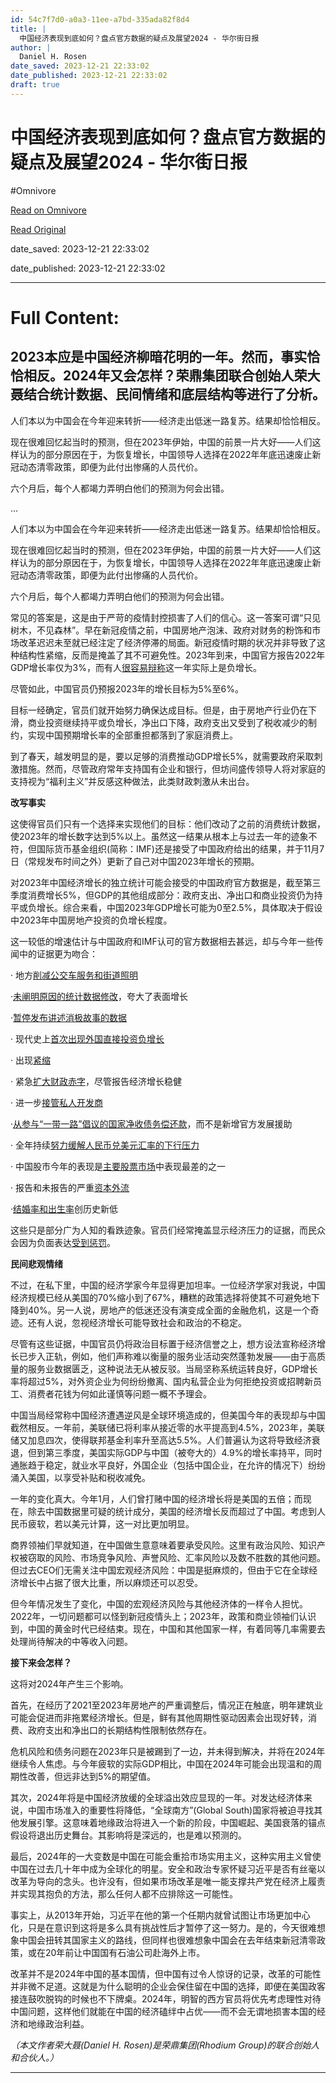 ```yaml
---
id: 54c7f7d0-a0a3-11ee-a7bd-335ada82f8d4
title: |
  中国经济表现到底如何？盘点官方数据的疑点及展望2024 - 华尔街日报
author: |
  Daniel H. Rosen
date_saved: 2023-12-21 22:33:02
date_published: 2023-12-21 22:33:02
draft: true
---
```


# 中国经济表现到底如何？盘点官方数据的疑点及展望2024 - 华尔街日报
#Omnivore

[Read on Omnivore](https://omnivore.app/me/2024-18c909ef4f2)

[Read Original](https://cn.wsj.com/amp/articles/%E4%B8%AD%E5%9B%BD%E7%BB%8F%E6%B5%8E%E8%A1%A8%E7%8E%B0%E5%88%B0%E5%BA%95%E5%A6%82%E4%BD%95-%E7%9B%98%E7%82%B9%E5%AE%98%E6%96%B9%E6%95%B0%E6%8D%AE%E7%9A%84%E7%96%91%E7%82%B9%E5%8F%8A%E5%B1%95%E6%9C%9B2024-17d2bf5a)

date_saved: 2023-12-21 22:33:02

date_published: 2023-12-21 22:33:02

--- 

# Full Content: 

## 2023本应是中国经济柳暗花明的一年。然而，事实恰恰相反。2024年又会怎样？荣鼎集团联合创始人荣大聂结合统计数据、民间情绪和底层结构等进行了分析。

人们本以为中国会在今年迎来转折——经济走出低迷一路复苏。结果却恰恰相反。

现在很难回忆起当时的预测，但在2023年伊始，中国的前景一片大好——人们这样认为的部分原因在于，为恢复增长，中国领导人选择在2022年年底迅速废止新冠动态清零政策，即便为此付出惨痛的人员代价。

六个月后，每个人都竭力弄明白他们的预测为何会出错。

...

人们本以为中国会在今年迎来转折——经济走出低迷一路复苏。结果却恰恰相反。

现在很难回忆起当时的预测，但在2023年伊始，中国的前景一片大好——人们这样认为的部分原因在于，为恢复增长，中国领导人选择在2022年年底迅速废止新冠动态清零政策，即便为此付出惨痛的人员代价。

六个月后，每个人都竭力弄明白他们的预测为何会出错。

常见的答案是，这是由于严苛的疫情封控损害了人们的信心。这一答案可谓“只见树木，不见森林”。早在新冠疫情之前，中国房地产泡沫、政府对财务的粉饰和市场改革迟迟未至就已经注定了经济停滞的局面。新冠疫情时期的状况并非导致了这种结构性紧缩，反而是掩盖了其不可避免性。2023年到来，中国官方报告2022年GDP增长率仅为3%，而有人[很容易辩称](https://www.uscc.gov/sites/default/files/2023-08/Logan%5FWright%5FTestimony.pdf)这一年实际上是负增长。

尽管如此，中国官员仍预报2023年的增长目标为5%至6%。

目标一经确定，官员们就开始努力确保达成目标。但是，由于房地产行业仍在下滑，商业投资继续持平或负增长，净出口下降，政府支出又受到了税收减少的制约，实现中国预期增长率的全部重担都落到了家庭消费上。

到了春天，越发明显的是，要以足够的消费推动GDP增长5%，就需要政府采取刺激措施。然而，尽管政府常年支持国有企业和银行，但坊间盛传领导人将对家庭的支持视为“福利主义”并反感这种做法，此类财政刺激从未出台。

**改写事实**

这使得官员们只有一个选择来实现他们的目标：他们改动了之前的消费统计数据，使2023年的增长数字达到5%以上。虽然这一结果从根本上与过去一年的迹象不符，但国际货币基金组织(简称：IMF)还是接受了中国政府给出的结果，并于11月7日（常规发布时间之外）更新了自己对中国2023年增长的预期。

对2023年中国经济增长的独立统计可能会接受的中国政府官方数据是，截至第三季度消费增长5%，但GDP的其他组成部分：政府支出、净出口和商业投资仍为持平或负增长。综合来看，中国2023年GDP增长可能为0至2.5%，具体取决于假设中2023年中国房地产投资的负增长程度。

这一较低的增速估计与中国政府和IMF认可的官方数据相去甚远，却与今年一些传闻中的证据更为吻合：

· 地方[削减公交车服务和街道照明](https://www.scmp.com/economy/china-economy/article/3192481/chinas-fiscal-woes-highlighted-local-authorities-turn-fines)

·[未阐明原因的统计数据修改](https://chinapathfinder.org/china-pathfinder-q2-2023-update/)，夸大了表面增长

·[暂停发布讲述消极故事的数据](https://cn.wsj.com/articles/CN-CEC-20230822112439)

· 现代史上[首次出现外国直接投资负增长](https://www.axios.com/2023/11/07/china-economy-negative-foreign-investments)

· 出现[紧缩](https://www.bloomberg.com/news/articles/2023-11-09/china-slips-back-into-deflation-as-recovery-remains-fragile)

· 紧急[扩大财政赤字](https://www.bloomberg.com/news/articles/2023-10-24/china-to-make-rare-mid-year-budget-tweak-issue-sovereign-debt?embedded-checkout=true)，尽管报告经济增长稳健

· 进一步[接管私人开发商](https://www.reuters.com/article/china-property-country-garden-ping-an-idCAKBN3230AR)

·[从参与“一带一路”倡议的国家净收债务偿还款](https://www.aiddata.org/publications/belt-and-road-reboot)，而不是新增官方发展援助

· 全年持续[努力缓解人民币兑美元汇率的下行压力](https://www.reuters.com/markets/currencies/whats-behind-firmer-than-expected-yuan-fixings-2023-07-05/)

· 中国股市今年的表现是[主要股票市场](https://www.msci.com/documents/10199/e67c4c7b-b016-4e59-a460-b42574cde2e6)中表现最差的之一

· 报告和未报告的严重[资本外流](https://www.bloomberg.com/news/articles/2023-09-19/china-s-worst-capital-outflow-in-years-spells-more-yuan-pressure#xj4y7vzkg)

·[结婚率和出生率](https://www.nytimes.com/2023/07/10/world/asia/china-marriage-rate.html)创历史新低

这些只是部分广为人知的看跌迹象。官员们经常掩盖显示经济压力的证据，而民众会因为负面表达[受到惩罚](https://thediplomat.com/2023/07/no-bears-allowed-chinas-latest-round-of-economic-censorship/)。

**民间悲观情绪**

不过，在私下里，中国的经济学家今年显得更加坦率。一位经济学家对我说，中国经济规模已经从美国的70%缩小到了67%，糟糕的政策选择将使其不可避免地下降到40%。另一人说，房地产的低迷还没有演变成全面的金融危机，这是一个奇迹。还有人说，忽视经济增长可能导致社会和政治的不稳定。

尽管有这些证据，中国官员仍将政治目标置于经济信誉之上，想方设法宣称经济增长已步入正轨，例如，他们声称难以衡量的服务业活动突然蓬勃发展——由于高质量的服务业数据匮乏，这种说法无从被反驳。当局坚称系统运转良好，GDP增长率将超过5%，对外资企业为何纷纷撤离、国内私营企业为何拒绝投资或招聘新员工、消费者花钱为何如此谨慎等问题一概不予理会。

中国当局经常称中国经济遭遇逆风是全球环境造成的，但美国今年的表现却与中国截然相反。一年前，美联储已将利率从接近零的水平提高到4.5%，2023年，美联储又加息四次，使得联邦基金利率升至高达5.5%。人们普遍认为这将导致经济衰退，但到第三季度，美国实际GDP与中国（被夸大的）4.9%的增长率持平，同时通胀趋于稳定，就业水平良好，外国企业（包括中国企业，在允许的情况下）纷纷涌入美国，以享受补贴和税收减免。

一年的变化真大。今年1月，人们曾打赌中国的经济增长将是美国的五倍；而现在，除去中国数据里可疑的统计成分，美国的经济增长反而超过了中国。考虑到人民币疲软，若以美元计算，这一对比更加明显。

商界领袖们早就知道，在中国做生意意味着要承受风险。这里有政治风险、知识产权被窃取的风险、市场竞争风险、声誉风险、汇率风险以及数不胜数的其他问题。但过去CEO们无需关注中国宏观经济风险：中国是挺麻烦的，但由于它在全球经济增长中占据了很大比重，所以麻烦还可以忍受。

但今年情况发生了变化，中国的宏观经济风险与其他经济体的一样令人担忧。2022年，一切问题都可以怪到新冠疫情头上；2023年，政策和商业领袖们认识到，中国的黄金时代已经结束。现在，中国和其他国家一样，有着同等几率需要去处理尚待解决的中等收入问题。

**接下来会怎样？**

这将对2024年产生三个影响。

首先，在经历了2021至2023年房地产的严重调整后，情况正在触底，明年建筑业可能会促进而非拖累经济增长。但是，鲜有其他周期性驱动因素会出现好转，消费、政府支出和净出口的长期结构性限制依然存在。

危机风险和债务问题在2023年只是被踢到了一边，并未得到解决，并将在2024年继续令人焦虑。与今年疲软的实际GDP相比，中国在2024年可能会出现温和的周期性改善，但远非达到5%的期望值。

其次，2024年将是中国经济放缓的全球溢出效应显现的一年。对发达经济体来说，中国市场准入的重要性将降低，“全球南方”(Global South)国家将被迫寻找其他发展引擎。这意味着地缘政治将进入一个新的阶段，中国崛起、美国衰落的锚点假设将退出历史舞台。其影响将是深远的，也是难以预测的。

最后，2024年的一大变数是中国在可能会重拾市场实用主义，这种实用主义曾使中国在过去几十年中成为全球化的明星。安全和政治专家怀疑习近平是否有丝毫以改革为导向的念头。也许没有，但如果市场改革是唯一能支撑共产党在经济上履责并实现其抱负的方法，那么任何人都不应排除这一可能性。

事实上，从2013年开始，习近平在他的第一个任期内就曾试图让市场更加中心化，只是在意识到这将是多么具有挑战性后才暂停了这一努力。是的，今天很难想象中国会扭转其国家主义的路线，但同样也很难想象中国会在去年结束新冠清零政策，或在20年前让中国国有石油公司赴海外上市。

改革并不是2024年中国的基本国情，但中国有过令人惊讶的记录，改革的可能性并非微不足道。这就是为什么聪明的企业会保住留在中国的选择，即便在美国政客接连鼓吹脱钩的时候也不下牌桌。2024年，明智的西方官员将优先考虑理性对待中国问题，这样他们就能在中国的经济磕绊中占优——而不会无谓地损害本国的经济和地缘政治利益。

_（本文作者荣大聂(Daniel H. Rosen)是荣鼎集团(Rhodium Group)的联合创始人和合伙人。）_

---

